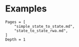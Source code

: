 # Examples

```@contents
Pages = [
    "simple_state_to_state.md",
    "state_to_state_rwa.md",
]
Depth = 1
```

